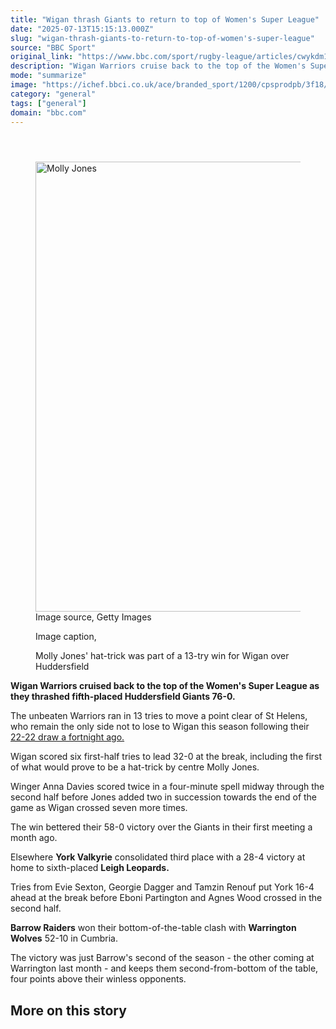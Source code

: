 ```yaml
---
title: "Wigan thrash Giants to return to top of Women's Super League"
date: "2025-07-13T15:15:13.000Z"
slug: "wigan-thrash-giants-to-return-to-top-of-women's-super-league"
source: "BBC Sport"
original_link: "https://www.bbc.com/sport/rugby-league/articles/cwykdm173rmo"
description: "Wigan Warriors cruise back to the top of the Women's Super League as they thrash Huddersfield Giants 76-0 and there are also wins for York and Barrow."
mode: "summarize"
image: "https://ichef.bbci.co.uk/ace/branded_sport/1200/cpsprodpb/3f18/live/33d4b9c0-5ff9-11f0-a4fb-adc149696a46.jpg"
category: "general"
tags: ["general"]
domain: "bbc.com"
---
```

<div id="readability-page-1" class="page"><div><main id="main-content" data-testid="main-content"><article id="urn-bbc-ares--article-cwykdm173rmo"><header data-component="headline-block"></header><div data-component="image-block"><figure><p><span><picture><source srcset="https://ichef.bbci.co.uk/ace/standard/240/cpsprodpb/3f18/live/33d4b9c0-5ff9-11f0-a4fb-adc149696a46.jpg.webp 240w, https://ichef.bbci.co.uk/ace/standard/320/cpsprodpb/3f18/live/33d4b9c0-5ff9-11f0-a4fb-adc149696a46.jpg.webp 320w, https://ichef.bbci.co.uk/ace/standard/480/cpsprodpb/3f18/live/33d4b9c0-5ff9-11f0-a4fb-adc149696a46.jpg.webp 480w, https://ichef.bbci.co.uk/ace/standard/624/cpsprodpb/3f18/live/33d4b9c0-5ff9-11f0-a4fb-adc149696a46.jpg.webp 624w, https://ichef.bbci.co.uk/ace/standard/800/cpsprodpb/3f18/live/33d4b9c0-5ff9-11f0-a4fb-adc149696a46.jpg.webp 800w, https://ichef.bbci.co.uk/ace/standard/976/cpsprodpb/3f18/live/33d4b9c0-5ff9-11f0-a4fb-adc149696a46.jpg.webp 976w" type="image/webp"><img alt="Molly Jones" src="https://ichef.bbci.co.uk/ace/standard/1280/cpsprodpb/3f18/live/33d4b9c0-5ff9-11f0-a4fb-adc149696a46.jpg" srcset="https://ichef.bbci.co.uk/ace/standard/240/cpsprodpb/3f18/live/33d4b9c0-5ff9-11f0-a4fb-adc149696a46.jpg 240w, https://ichef.bbci.co.uk/ace/standard/320/cpsprodpb/3f18/live/33d4b9c0-5ff9-11f0-a4fb-adc149696a46.jpg 320w, https://ichef.bbci.co.uk/ace/standard/480/cpsprodpb/3f18/live/33d4b9c0-5ff9-11f0-a4fb-adc149696a46.jpg 480w, https://ichef.bbci.co.uk/ace/standard/624/cpsprodpb/3f18/live/33d4b9c0-5ff9-11f0-a4fb-adc149696a46.jpg 624w, https://ichef.bbci.co.uk/ace/standard/800/cpsprodpb/3f18/live/33d4b9c0-5ff9-11f0-a4fb-adc149696a46.jpg 800w, https://ichef.bbci.co.uk/ace/standard/976/cpsprodpb/3f18/live/33d4b9c0-5ff9-11f0-a4fb-adc149696a46.jpg 976w" width="1280" height="719.7538461538461"></picture></span><span role="text"><span>Image source, </span>Getty Images</span></p><figcaption><span>Image caption, </span><p>Molly Jones' hat-trick was part of a 13-try win for Wigan over Huddersfield</p></figcaption></figure></div><div data-component="text-block"><p><b>Wigan Warriors cruised back to the top of the Women's Super League as they thrashed fifth-placed Huddersfield Giants 76-0.</b></p><p>The unbeaten Warriors ran in 13 tries to move a point clear of St Helens, who remain the only side not to lose to Wigan this season following their <a href="https://www.bbc.com/sport/rugby-league/articles/ckg6n92rpzeo">22-22 draw a fortnight ago.</a></p><p>Wigan scored six first-half tries to lead 32-0 at the break, including the first of what would prove to be a hat-trick by centre Molly Jones.</p><p>Winger Anna Davies scored twice in a four-minute spell midway through the second half before Jones added two in succession towards the end of the game as Wigan crossed seven more times.</p><p>The win bettered their 58-0 victory over the Giants in their first meeting a month ago.</p></div><div data-component="text-block"><p>Elsewhere <b>York Valkyrie</b> consolidated third place with a 28-4 victory at home to sixth-placed <b>Leigh Leopards.</b></p><p>Tries from Evie Sexton, Georgie Dagger and Tamzin Renouf put York 16-4 ahead at the break before Eboni Partington and Agnes Wood crossed in the second half.</p><p><b>Barrow Raiders</b> won their bottom-of-the-table clash with <b>Warrington Wolves</b> 52-10 in Cumbria. </p><p>The victory was just Barrow's second of the season - the other coming at Warrington last month - and keeps them second-from-bottom of the table, four points above their winless opponents.</p></div><section data-component="links-block"><p><h2 type="normal">More on this story</h2></p></section></article></main></div></div>